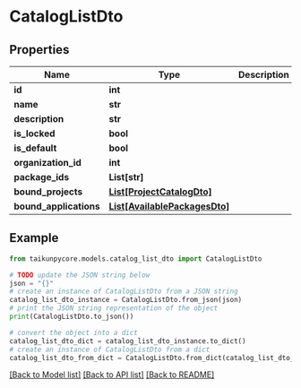 # CatalogListDto


## Properties

Name | Type | Description | Notes
------------ | ------------- | ------------- | -------------
**id** | **int** |  | [optional] 
**name** | **str** |  | [optional] 
**description** | **str** |  | [optional] 
**is_locked** | **bool** |  | [optional] 
**is_default** | **bool** |  | [optional] 
**organization_id** | **int** |  | [optional] 
**package_ids** | **List[str]** |  | [optional] 
**bound_projects** | [**List[ProjectCatalogDto]**](ProjectCatalogDto.md) |  | [optional] 
**bound_applications** | [**List[AvailablePackagesDto]**](AvailablePackagesDto.md) |  | [optional] 

## Example

```python
from taikunpycore.models.catalog_list_dto import CatalogListDto

# TODO update the JSON string below
json = "{}"
# create an instance of CatalogListDto from a JSON string
catalog_list_dto_instance = CatalogListDto.from_json(json)
# print the JSON string representation of the object
print(CatalogListDto.to_json())

# convert the object into a dict
catalog_list_dto_dict = catalog_list_dto_instance.to_dict()
# create an instance of CatalogListDto from a dict
catalog_list_dto_from_dict = CatalogListDto.from_dict(catalog_list_dto_dict)
```
[[Back to Model list]](../README.md#documentation-for-models) [[Back to API list]](../README.md#documentation-for-api-endpoints) [[Back to README]](../README.md)


